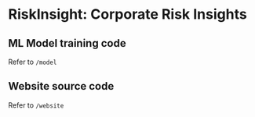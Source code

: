 # RiskInsight: Corporate Risk Insights 

## ML Model training code
Refer to `/model`

## Website source code
Refer to `/website`
